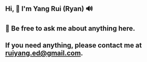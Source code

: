 ## Hi, 👋 I'm Yang Rui (Ryan) 🔊
## 💬 Be free to ask me about anything here.
## If you need anything, please contact me at ruiyang.ed@gmail.com.
